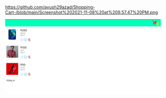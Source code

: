https://github.com/ayush29azad/Shopping-Cart-/blob/main/Screenshot%202021-11-08%20at%209.57.47%20PM.png


![alt text](https://github.com/ayush29azad/Shopping-Cart-/blob/main/Screenshot%202021-11-08%20at%209.57.47%20PM.png)
